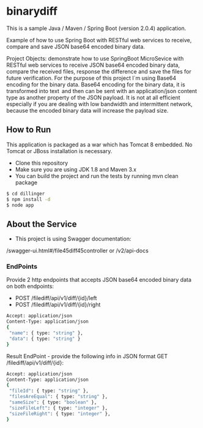 # binarydiff

This is a sample Java / Maven / Spring Boot (version 2.0.4) application.

Example of how to use Spring Boot with RESTful web services to receive, compare and save JSON base64 encoded binary data.

Project Objects: demonstrate how to use SpringBoot MicroSevice with RESTful web services to receive JSON base64 encoded binary data, compare the received files, response the difference and save the files for future verification.
For the purpose of this project I´m using Base64 encoding for the binary data. Base64 encoding for the binary data, it is transformed into text   and then can be sent with an application/json content type as another property of the JSON payload. It is not at all efficient especially if you are dealing with low bandwidth and intermittent network, because the encoded binary data will increase the payload size.

## How to Run
This application is packaged as a war which has Tomcat 8 embedded. No Tomcat or JBoss installation is necessary.

- Clone this repository
- Make sure you are using JDK 1.8 and Maven 3.x
- You can build the project and run the tests by running mvn clean package

```sh
$ cd dillinger
$ npm install -d
$ node app
```

## About the Service

- This project is using Swagger documentation: 

<host>/swagger-ui.html#/file45diff45controller
or
<host>/v2/api-docs

### EndPoints
Provide 2 http endpoints that accepts JSON base64 encoded binary data on both
endpoints:
- POST <host>/filediff/api/v1/diff/{id}/left
- POST <host>/filediff/api/v1/diff/{id}/right


```sh
Accept: application/json
Content-Type: application/json
{
 "name": { type: "string" },
 "data": { type: "string" }
}
```
  

Result EndPoint - provide the following info in JSON format
GET <host>/filediff/api/v1/diff/{id}:
 
```sh
Accept: application/json
Content-Type: application/json
{
 "fileId": { type: "string" },
 "filesAreEqual": { type: "string" },
 "sameSize": { type: "boolean" },
 "sizeFileLeft": { type: "integer" },
 "sizeFileRight": { type: "integer" },
}
```
  
